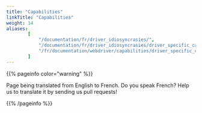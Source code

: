 ```yaml
---
title: "Capabilities"
linkTitle: "Capabilities"
weight: 14
aliases:
        [
            "/documentation/fr/driver_idiosyncrasies/",
            "/documentation/fr/driver_idiosyncrasies/driver_specific_capabilities/",
            "/fr/documentation/webdriver/capabilities/driver_specific_capabilities/"
        ]
---
```


{{% pageinfo color="warning" %}}
<p class="lead">
   <i class="fas fa-language display-4"></i> 
   Page being translated from 
   English to French. Do you speak French? Help us to translate
   it by sending us pull requests!
</p>
{{% /pageinfo %}}
